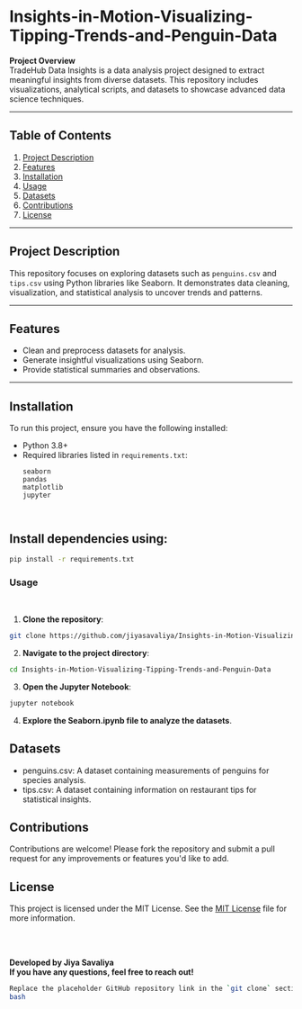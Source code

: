 
#  Insights-in-Motion-Visualizing-Tipping-Trends-and-Penguin-Data 

**Project Overview**  
TradeHub Data Insights is a data analysis project designed to extract meaningful insights from diverse datasets. This repository includes visualizations, analytical scripts, and datasets to showcase advanced data science techniques.

---

## Table of Contents
1. [Project Description](#project-description)
2. [Features](#features)
3. [Installation](#installation)
4. [Usage](#usage)
5. [Datasets](#datasets)
6. [Contributions](#contributions)
7. [License](#license)

---

## Project Description  
This repository focuses on exploring datasets such as `penguins.csv` and `tips.csv` using Python libraries like Seaborn. It demonstrates data cleaning, visualization, and statistical analysis to uncover trends and patterns.

---

## Features
- Clean and preprocess datasets for analysis.
- Generate insightful visualizations using Seaborn.
- Provide statistical summaries and observations.

---

## Installation  
To run this project, ensure you have the following installed:
- Python 3.8+
- Required libraries listed in `requirements.txt`:
  ```plaintext
  seaborn
  pandas
  matplotlib
  jupyter



## Install dependencies using:


 ```bash
 pip install -r requirements.txt
 ```

### Usage

<br>

1. **Clone the repository**:
   
 ```bash
git clone https://github.com/jiyasavaliya/Insights-in-Motion-Visualizing-Tipping-Trends-and-Penguin-Data .git
 ```

2. **Navigate to the project directory**:

 ```bash
cd Insights-in-Motion-Visualizing-Tipping-Trends-and-Penguin-Data 
```

3. **Open the Jupyter Notebook**:

```bash
jupyter notebook
```

4. **Explore the Seaborn.ipynb file to analyze the datasets**.

   
## Datasets

- penguins.csv: A dataset containing measurements of penguins for species analysis.
- tips.csv: A dataset containing information on restaurant tips for statistical insights.

## Contributions

Contributions are welcome! Please fork the repository and submit a pull request for any improvements or features you'd like to add.

## License

This project is licensed under the MIT License. See the [MIT License](LICENSE) file for more information.

<br>
<br>

**Developed by Jiya Savaliya**
<br>
**If you have any questions, feel free to reach out!**
```bash
Replace the placeholder GitHub repository link in the `git clone` section with your actual repository URL. Let me know if you’d like any additional customization!
bash

